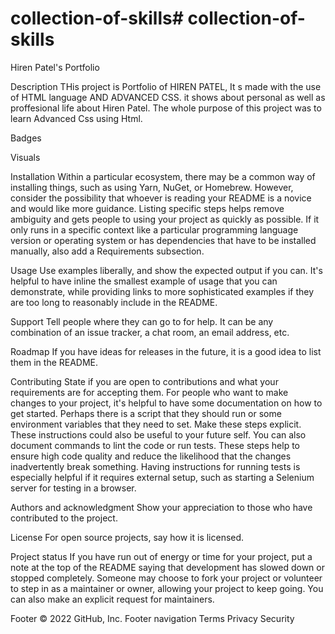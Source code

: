 # collection-of-skills# collection-of-skills
Hiren Patel's Portfolio

Description
THis project is Portfolio of HIREN PATEL, It s made with the use of HTML language AND ADVANCED CSS. it shows about personal as well as proffesional life about Hiren Patel. The whole purpose of this project was to learn Advanced Css using Html.


Badges

Visuals

Installation Within a particular ecosystem, there may be a common way of installing things, such as using Yarn, NuGet, or Homebrew. However, consider the possibility that whoever is reading your README is a novice and would like more guidance. Listing specific steps helps remove ambiguity and gets people to using your project as quickly as possible. If it only runs in a specific context like a particular programming language version or operating system or has dependencies that have to be installed manually, also add a Requirements subsection.

Usage Use examples liberally, and show the expected output if you can. It's helpful to have inline the smallest example of usage that you can demonstrate, while providing links to more sophisticated examples if they are too long to reasonably include in the README.

Support Tell people where they can go to for help. It can be any combination of an issue tracker, a chat room, an email address, etc.

Roadmap If you have ideas for releases in the future, it is a good idea to list them in the README.

Contributing State if you are open to contributions and what your requirements are for accepting them. For people who want to make changes to your project, it's helpful to have some documentation on how to get started. Perhaps there is a script that they should run or some environment variables that they need to set. Make these steps explicit. These instructions could also be useful to your future self. You can also document commands to lint the code or run tests. These steps help to ensure high code quality and reduce the likelihood that the changes inadvertently break something. Having instructions for running tests is especially helpful if it requires external setup, such as starting a Selenium server for testing in a browser.

Authors and acknowledgment Show your appreciation to those who have contributed to the project.

License For open source projects, say how it is licensed.

Project status If you have run out of energy or time for your project, put a note at the top of the README saying that development has slowed down or stopped completely. Someone may choose to fork your project or volunteer to step in as a maintainer or owner, allowing your project to keep going. You can also make an explicit request for maintainers.

Footer
© 2022 GitHub, Inc.
Footer navigation
Terms
Privacy
Security
